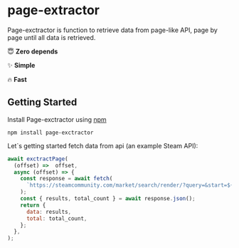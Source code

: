 # page-extractor
Page-exctractor is function to retrieve data from page-like API, page by page until all data is retrieved.

:innocent: **Zero depends**

:sparkles: **Simple** 

🔥 **Fast**

## Getting Started
Install Page-exctractor using [npm](https://www.npmjs.com/package/jest)

```npm install page-exctractor```

Let`s getting started fetch data from api (an example Steam API):
```js
await exctractPage(
  (offset) =>  offset,
  async (offset) => {
    const response = await fetch(
      `https://steamcommunity.com/market/search/render/?query=&start=${offset}count=100&appid=753&norender=1`,
    );
    const { results, total_count } = await response.json();
    return {
      data: results,
      total: total_count,
    };
  },
);
```
